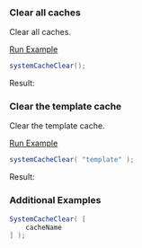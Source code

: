 ### Clear all caches

Clear all caches.

<a href="https://try.boxlang.io/?code=eJwrriwuSc11TkzOSHXOSU0s0tC05gIAUsYG9w%3D%3D" target="_blank">Run Example</a>

```java
systemCacheClear();

```

Result: 

### Clear the template cache

Clear the template cache.

<a href="https://try.boxlang.io/?code=eJwrriwuSc11TkzOSHXOSU0s0lBQAvILchJLUpUUNK25AMYlCtc%3D" target="_blank">Run Example</a>

```java
systemCacheClear( "template" );

```

Result: 

### Additional Examples


```java
SystemCacheClear( [ 
	cacheName
] );

```


